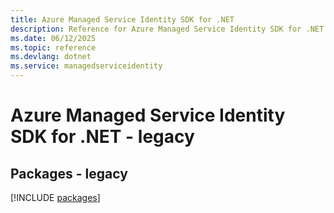 ```yaml
---
title: Azure Managed Service Identity SDK for .NET
description: Reference for Azure Managed Service Identity SDK for .NET
ms.date: 06/12/2025
ms.topic: reference
ms.devlang: dotnet
ms.service: managedserviceidentity
---
```

# Azure Managed Service Identity SDK for .NET - legacy
## Packages - legacy
[!INCLUDE [packages](managed-service-identity-index.md)]